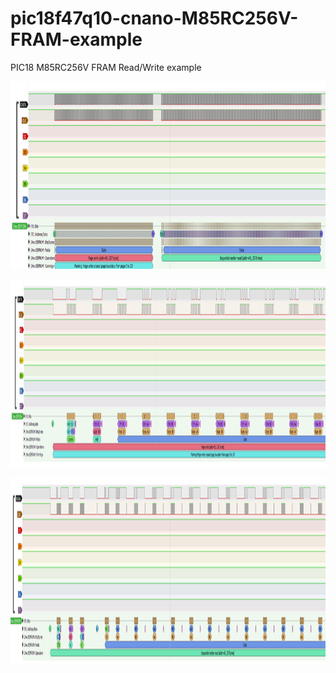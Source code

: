 # pic18f47q10-cnano-M85RC256V-FRAM-example

PIC18 M85RC256V FRAM Read/Write example

<p align="center">
  <img src="/img/RW_EEPROM.PNG" height="300" width="1500"/>
</p>

<p align="center">
  <img src="/img/W_EEPROM.PNG" height="300" width="1500"/>
</p>

<p align="center">
  <img src="/img/R_EEPROM.PNG" height="300" width="1500"/>
</p>
